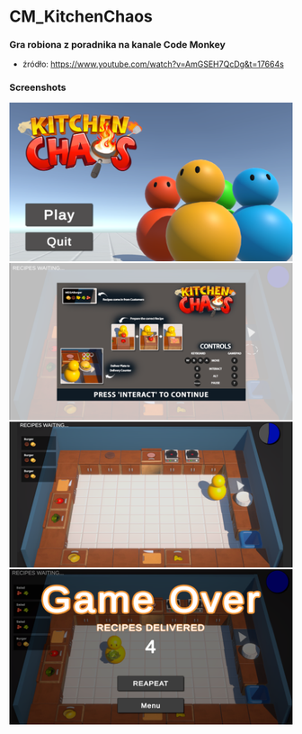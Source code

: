 # CM_KitchenChaos

### Gra robiona z poradnika na kanale Code Monkey
- źródło: https://www.youtube.com/watch?v=AmGSEH7QcDg&t=17664s

### Screenshots
![Start](README_img/img_01.png)
![Rozgrywka](README_img/img_02.png)
![Rozgrywka](README_img/img_03.png)
![Rozgrywka](README_img/img_04.png)